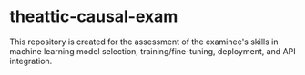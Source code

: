 # theattic-causal-exam
This repository is created for the assessment of the examinee's skills in machine learning model selection, training/fine-tuning, deployment, and API integration. 

